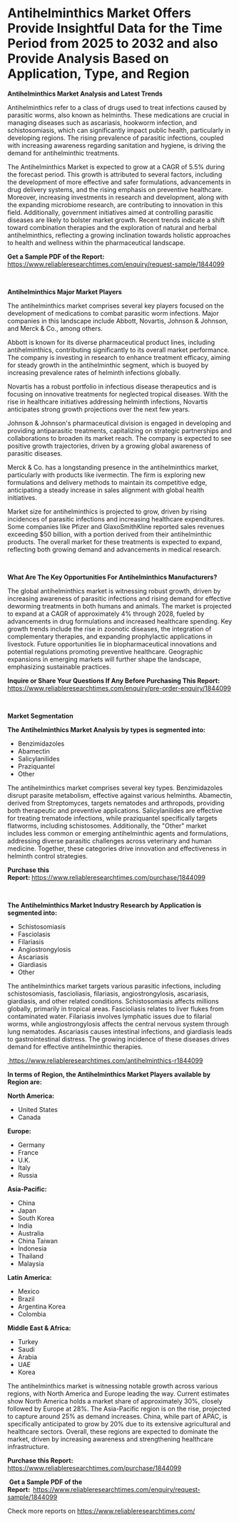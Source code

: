 <p><h1>Antihelminthics Market Offers Provide Insightful Data for the Time Period from 2025 to 2032 and also Provide Analysis Based on Application, Type, and Region</h1></p><p><strong>Antihelminthics Market Analysis and Latest Trends</strong></p>
<p><p>Antihelminthics refer to a class of drugs used to treat infections caused by parasitic worms, also known as helminths. These medications are crucial in managing diseases such as ascariasis, hookworm infection, and schistosomiasis, which can significantly impact public health, particularly in developing regions. The rising prevalence of parasitic infections, coupled with increasing awareness regarding sanitation and hygiene, is driving the demand for antihelminthic treatments.</p><p>The Antihelminthics Market is expected to grow at a CAGR of 5.5% during the forecast period. This growth is attributed to several factors, including the development of more effective and safer formulations, advancements in drug delivery systems, and the rising emphasis on preventive healthcare. Moreover, increasing investments in research and development, along with the expanding microbiome research, are contributing to innovation in this field. Additionally, government initiatives aimed at controlling parasitic diseases are likely to bolster market growth. Recent trends indicate a shift toward combination therapies and the exploration of natural and herbal antihelminthics, reflecting a growing inclination towards holistic approaches to health and wellness within the pharmaceutical landscape.</p></p>
<p><strong>Get a Sample PDF of the Report:&nbsp;</strong> <a href="https://www.reliableresearchtimes.com/enquiry/request-sample/1844099?utm_campaign=3212&utm_medium=2&utm_source=Github&utm_content=ia&utm_term=08032025&utm_id=antihelminthics">https://www.reliableresearchtimes.com/enquiry/request-sample/1844099</a></p>
<p>&nbsp;</p>
<p><strong>Antihelminthics Major Market Players</strong></p>
<p><p>The antihelminthics market comprises several key players focused on the development of medications to combat parasitic worm infections. Major companies in this landscape include Abbott, Novartis, Johnson & Johnson, and Merck & Co., among others. </p><p>Abbott is known for its diverse pharmaceutical product lines, including antihelminthics, contributing significantly to its overall market performance. The company is investing in research to enhance treatment efficacy, aiming for steady growth in the antihelminthic segment, which is buoyed by increasing prevalence rates of helminth infections globally. </p><p>Novartis has a robust portfolio in infectious disease therapeutics and is focusing on innovative treatments for neglected tropical diseases. With the rise in healthcare initiatives addressing helminth infections, Novartis anticipates strong growth projections over the next few years.</p><p>Johnson & Johnson's pharmaceutical division is engaged in developing and providing antiparasitic treatments, capitalizing on strategic partnerships and collaborations to broaden its market reach. The company is expected to see positive growth trajectories, driven by a growing global awareness of parasitic diseases.</p><p>Merck & Co. has a longstanding presence in the antihelminthics market, particularly with products like ivermectin. The firm is exploring new formulations and delivery methods to maintain its competitive edge, anticipating a steady increase in sales alignment with global health initiatives.</p><p>Market size for antihelminthics is projected to grow, driven by rising incidences of parasitic infections and increasing healthcare expenditures. Some companies like Pfizer and GlaxoSmithKline reported sales revenues exceeding $50 billion, with a portion derived from their antihelminthic products. The overall market for these treatments is expected to expand, reflecting both growing demand and advancements in medical research.</p></p>
<p>&nbsp;</p>
<p><strong>What Are The Key Opportunities For Antihelminthics Manufacturers?</strong></p>
<p><p>The global antihelminthics market is witnessing robust growth, driven by increasing awareness of parasitic infections and rising demand for effective deworming treatments in both humans and animals. The market is projected to expand at a CAGR of approximately 4% through 2028, fueled by advancements in drug formulations and increased healthcare spending. Key growth trends include the rise in zoonotic diseases, the integration of complementary therapies, and expanding prophylactic applications in livestock. Future opportunities lie in biopharmaceutical innovations and potential regulations promoting preventive healthcare. Geographic expansions in emerging markets will further shape the landscape, emphasizing sustainable practices.</p></p>
<p><strong>Inquire or Share Your Questions If Any Before Purchasing This Report:</strong> <a href="https://www.reliableresearchtimes.com/enquiry/pre-order-enquiry/1844099?utm_campaign=3212&utm_medium=2&utm_source=Github&utm_content=ia&utm_term=08032025&utm_id=antihelminthics">https://www.reliableresearchtimes.com/enquiry/pre-order-enquiry/1844099</a></p>
<p>&nbsp;</p>
<p><strong>Market Segmentation</strong></p>
<p><strong>The Antihelminthics Market Analysis by types is segmented into:</strong></p>
<p><ul><li>Benzimidazoles</li><li>Abamectin</li><li>Salicylanilides</li><li>Praziquantel</li><li>Other</li></ul></p>
<p><p>The antihelminthics market comprises several key types. Benzimidazoles disrupt parasite metabolism, effective against various helminths. Abamectin, derived from Streptomyces, targets nematodes and arthropods, providing both therapeutic and preventive applications. Salicylanilides are effective for treating trematode infections, while praziquantel specifically targets flatworms, including schistosomes. Additionally, the "Other" market includes less common or emerging antihelminthic agents and formulations, addressing diverse parasitic challenges across veterinary and human medicine. Together, these categories drive innovation and effectiveness in helminth control strategies.</p></p>
<p><strong>Purchase this Report:&nbsp;</strong><a href="https://www.reliableresearchtimes.com/purchase/1844099?utm_campaign=3212&utm_medium=2&utm_source=Github&utm_content=ia&utm_term=08032025&utm_id=antihelminthics">https://www.reliableresearchtimes.com/purchase/1844099</a></p>
<p>&nbsp;</p>
<p><strong>The Antihelminthics Market Industry Research by Application is segmented into:</strong></p>
<p><ul><li>Schistosomiasis</li><li>Fasciolasis</li><li>Filariasis</li><li>Angiostrongylosis</li><li>Ascariasis</li><li>Giardiasis</li><li>Other</li></ul></p>
<p><p>The antihelminthics market targets various parasitic infections, including schistosomiasis, fascioliasis, filariasis, angiostrongylosis, ascariasis, giardiasis, and other related conditions. Schistosomiasis affects millions globally, primarily in tropical areas. Fascioliasis relates to liver flukes from contaminated water. Filariasis involves lymphatic issues due to filarial worms, while angiostrongylosis affects the central nervous system through lung nematodes. Ascariasis causes intestinal infections, and giardiasis leads to gastrointestinal distress. The growing incidence of these diseases drives demand for effective antihelminthic therapies.</p></p>
<p><a href="https://www.reliableresearchtimes.com/antihelminthics-r1844099?utm_campaign=3212&utm_medium=2&utm_source=Github&utm_content=ia&utm_term=08032025&utm_id=antihelminthics">&nbsp;https://www.reliableresearchtimes.com/antihelminthics-r1844099</a></p>
<p><strong>In terms of Region, the Antihelminthics Market Players available by Region are:</strong></p>
<p>
    <p> <strong> North America: </strong>
        <ul>
            <li>United States</li>
            <li>Canada</li>
        </ul>
        </p> 
    <p> <strong> Europe: </strong>
        <ul>
            <li>Germany</li>
            <li>France</li>
            <li>U.K.</li>
            <li>Italy</li>
            <li>Russia</li>
        </ul>
        </p> 
    <p> <strong> Asia-Pacific: </strong>
        <ul>
            <li>China</li>
            <li>Japan</li>
            <li>South Korea</li>
            <li>India</li>
            <li>Australia</li>
            <li>China Taiwan</li>
            <li>Indonesia</li>
            <li>Thailand</li>
            <li>Malaysia</li>
        </ul>
        </p> 
    <p> <strong> Latin America: </strong>
        <ul>
            <li>Mexico</li>
            <li>Brazil</li>
            <li>Argentina Korea</li>
            <li>Colombia</li>
        </ul>
        </p> 
    <p> <strong> Middle East & Africa: </strong>
        <ul>
            <li>Turkey</li>
            <li>Saudi</li>
            <li>Arabia</li>
            <li>UAE</li>
            <li>Korea</li>
        </ul>
    </p>
    </p>
<p><p>The antihelminthics market is witnessing notable growth across various regions, with North America and Europe leading the way. Current estimates show North America holds a market share of approximately 30%, closely followed by Europe at 28%. The Asia-Pacific region is on the rise, projected to capture around 25% as demand increases. China, while part of APAC, is specifically anticipated to grow by 20% due to its extensive agricultural and healthcare sectors. Overall, these regions are expected to dominate the market, driven by increasing awareness and strengthening healthcare infrastructure.</p></p>
<p><strong>Purchase this Report: </strong><a href="https://www.reliableresearchtimes.com/purchase/1844099?utm_campaign=3212&utm_medium=2&utm_source=Github&utm_content=ia&utm_term=08032025&utm_id=antihelminthics">https://www.reliableresearchtimes.com/purchase/1844099</a></p>
<p>&nbsp;<strong>Get a Sample PDF of the Report:&nbsp;&nbsp;</strong><a href="https://www.reliableresearchtimes.com/enquiry/request-sample/1844099?utm_campaign=3212&utm_medium=2&utm_source=Github&utm_content=ia&utm_term=08032025&utm_id=antihelminthics">https://www.reliableresearchtimes.com/enquiry/request-sample/1844099</a></p>
<p><strong></strong></p>
<p>Check more reports on <a href="https://www.reliableresearchtimes.com/?utm_campaign=3212&utm_medium=2&utm_source=Github&utm_content=ia&utm_term=08032025&utm_id=antihelminthics">https://www.reliableresearchtimes.com/</a></p>